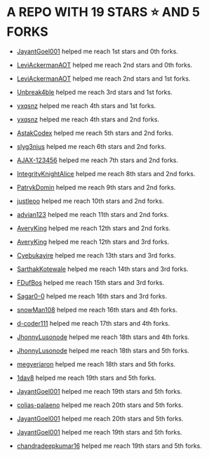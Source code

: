 # A REPO WITH 19 STARS ⭐️ AND 5 FORKS

- [JayantGoel001](https://github.com/JayantGoel001) helped me reach 1st stars and 0th forks.

- [LeviAckermanAOT](https://github.com/LeviAckermanAOT) helped me reach 2nd stars and 0th forks.

- [LeviAckermanAOT](https://github.com/LeviAckermanAOT) helped me reach 2nd stars and 1st forks.

- [Unbreak4ble](https://github.com/Unbreak4ble) helped me reach 3rd stars and 1st forks.

- [yxqsnz](https://github.com/yxqsnz) helped me reach 4th stars and 1st forks.

- [yxqsnz](https://github.com/yxqsnz) helped me reach 4th stars and 2nd forks.

- [AstakCodex](https://github.com/AstakCodex) helped me reach 5th stars and 2nd forks.

- [slyg3nius](https://github.com/slyg3nius) helped me reach 6th stars and 2nd forks.

- [AJAX-123456](https://github.com/AJAX-123456) helped me reach 7th stars and 2nd forks.

- [IntegrityKnightAlice](https://github.com/IntegrityKnightAlice) helped me reach 8th stars and 2nd forks.

- [PatrykDomin](https://github.com/PatrykDomin) helped me reach 9th stars and 2nd forks.

- [justleoo](https://github.com/justleoo) helped me reach 10th stars and 2nd forks.

- [advian123](https://github.com/advian123) helped me reach 11th stars and 2nd forks.

- [AveryKing](https://github.com/AveryKing) helped me reach 12th stars and 2nd forks.

- [AveryKing](https://github.com/AveryKing) helped me reach 12th stars and 3rd forks.

- [Cyebukayire](https://github.com/Cyebukayire) helped me reach 13th stars and 3rd forks.

- [SarthakKotewale](https://github.com/SarthakKotewale) helped me reach 14th stars and 3rd forks.

- [FDufBos](https://github.com/FDufBos) helped me reach 15th stars and 3rd forks.

- [Sagar0-0](https://github.com/Sagar0-0) helped me reach 16th stars and 3rd forks.

- [snowMan108](https://github.com/snowMan108) helped me reach 16th stars and 4th forks.

- [d-coder111](https://github.com/d-coder111) helped me reach 17th stars and 4th forks.

- [JhonnyLusonode](https://github.com/JhonnyLusonode) helped me reach 18th stars and 4th forks.

- [JhonnyLusonode](https://github.com/JhonnyLusonode) helped me reach 18th stars and 5th forks.

- [megyeriaron](https://github.com/megyeriaron) helped me reach 18th stars and 5th forks.

- [1dav8](https://github.com/1dav8) helped me reach 19th stars and 5th forks.

- [JayantGoel001](https://github.com/JayantGoel001) helped me reach 19th stars and 5th forks.

- [colias-palaeno](https://github.com/colias-palaeno) helped me reach 20th stars and 5th forks.

- [JayantGoel001](https://github.com/JayantGoel001) helped me reach 20th stars and 5th forks.

- [JayantGoel001](https://github.com/JayantGoel001) helped me reach 19th stars and 5th forks.

- [chandradeepkumar16](https://github.com/chandradeepkumar16) helped me reach 19th stars and 5th forks.
